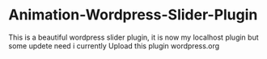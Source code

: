 # Animation-Wordpress-Slider-Plugin
 This is a beautiful wordpress slider plugin, it is now my localhost plugin but some updete need i currently Upload this plugin wordpress.org
